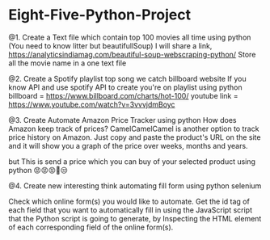 # Eight-Five-Python-Project

@1. Create a Text file which contain top 100 movies all time using python (You need to know litter but beautifullSoup)
I will share a link, https://analyticsindiamag.com/beautiful-soup-webscraping-python/
Store all the movie name in a one text file

@2. Create a Spotify playlist top song we catch billboard website
 If you know API and use spotify API to create you're on playlist using python
 billboard = https://www.billboard.com/charts/hot-100/
 youtube link = https://www.youtube.com/watch?v=3vvvjdmBoyc
 
@3. Create Automate Amazon Price Tracker using python
How does Amazon keep track of prices?
CamelCamelCamel is another option to track price history on Amazon. Just copy and paste the product's URL on the site and it will show you a graph of the price over weeks, months and years.

but This is send a price which you can buy of your selected product using python  😡😡😡👿😒

@4. Create new interesting think automating fill form using python selenium

 Check which online form(s) you would like to automate. Get the id tag of each field that you want to automatically fill in using the JavaScript script that the Python script is going to generate, by Inspecting the HTML element of each corresponding field of the online form(s).
 
